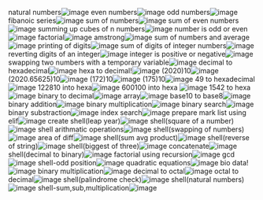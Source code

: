 natural numbers![image](https://user-images.githubusercontent.com/122254229/217584753-6b12e69f-1f0f-4b53-a191-3fca0453bd01.png)
even numbers![image](https://user-images.githubusercontent.com/122254229/217585561-47e86dfd-44c2-49ea-9005-92da147a4856.png)
odd numbers![image](https://user-images.githubusercontent.com/122254229/217586255-04e41054-9ce9-48f5-a931-61c6df774098.png)
fibanoic series![image](https://user-images.githubusercontent.com/122254229/217845741-75079b03-5e05-4d12-8e9c-2e1a3c1a4ae5.png)
sum of numbers![image](https://user-images.githubusercontent.com/122254229/217849116-8fb99f7d-0f12-43ab-8e42-a83ccbb8c108.png)
sum of even numbers![image](https://user-images.githubusercontent.com/122254229/217854168-dd7a69a3-789d-40d2-a3a6-b0611ea9c13b.png)
summing up cubes of n numbers![image](https://user-images.githubusercontent.com/122254229/217855406-603c4d74-50ee-45d1-a8e5-7538edb6437f.png)
number is odd or even![image](https://user-images.githubusercontent.com/122254229/217590231-bc6acbca-38d7-4309-988b-573b52289dcd.png)
factorial![image](https://user-images.githubusercontent.com/122254229/217590934-50efe4af-dd47-46f4-b8e3-747a8f3f3e67.png)
amstrong![image](https://user-images.githubusercontent.com/122254229/217591702-99e6f9b5-76a9-457f-b408-20d443009e53.png)
sum of numbers and average![image](https://user-images.githubusercontent.com/122254229/217594001-4f98a283-0bdc-4334-b199-290920b03e36.png)
printing of digits![image](https://user-images.githubusercontent.com/122254229/217594570-3e3ac8fe-a593-4fcd-a58a-70f5bace1d7f.png)
sum of digits of integer numbers![image](https://user-images.githubusercontent.com/122254229/217595241-611dc5c4-940a-4014-b5e1-fbd6f9a1239b.png)
reverting digits of an integer![image](https://user-images.githubusercontent.com/122254229/217595667-030c9fd4-33a9-4d3d-879a-6642450b0dfb.png)
integer is positive or negative![image](https://user-images.githubusercontent.com/122254229/217596095-55720b02-5ec5-4dd3-9748-8da490a9f7ef.png)
swapping two numbers with a temporary variable![image](https://user-images.githubusercontent.com/122254229/217596722-6d0d1afa-ee4b-4a0c-81a4-64c0c4d7c070.png)
decimal to hexadecimal![image](https://user-images.githubusercontent.com/122254229/217857028-121f5831-b758-4623-bb99-09fca4ffad40.png)
hexa to decimal!![image](https://user-images.githubusercontent.com/122254229/217859123-782e69d1-7a48-4e15-ac6a-c4e185a8f4d4.png)
(2020)10![image](https://user-images.githubusercontent.com/122254229/217860107-23dcaee4-b23b-41bb-b945-48f5d3538407.png)
(2020.65625)10![image](https://user-images.githubusercontent.com/122254229/217861663-158d544f-8c97-4505-9861-4f53e51b691d.png)
(172)10![image](https://user-images.githubusercontent.com/122254229/217863710-16489211-d26c-4082-ba47-7fa3dea06630.png)
(175)10![image](https://user-images.githubusercontent.com/122254229/217865431-19f44cfb-f99c-479c-beea-7290cbdfb7a2.png)
49 to hexadecimal![image](https://user-images.githubusercontent.com/122254229/217866326-1cea6a3d-389d-43c5-888e-c2e027a0e74a.png)
122810 into hexa![image](https://user-images.githubusercontent.com/122254229/217867202-277283f4-e778-44d5-b3f2-5a2b2e5d003c.png)
600100 into hexa ![image](https://user-images.githubusercontent.com/122254229/217868303-36b3d58c-4402-4485-92ba-317fd44d2414.png)
1542 to hexa![image](https://user-images.githubusercontent.com/122254229/217869529-a58f8f44-1972-4e29-be9a-436ec41da311.png)
binary to decimal![image](https://user-images.githubusercontent.com/122254229/217871922-35ab20e5-f3e1-41bc-85cf-7e6848194808.png)
array![image](https://user-images.githubusercontent.com/122254229/217875960-7be4b1ad-5530-4bc0-9605-4df5b30d5e6a.png)
base10 to base8![image](https://user-images.githubusercontent.com/122254229/217877074-ce634154-e123-4287-bf2d-81c6aa111de4.png)
binary addition![image](https://user-images.githubusercontent.com/122254229/217878210-c3c7f6ae-d22a-463f-b493-7081a99725bf.png)
binary multiplication![image](https://user-images.githubusercontent.com/122254229/217879447-bf58a69a-fbf7-4ac5-bfd3-ba900cb8083b.png)
binary search![image](https://user-images.githubusercontent.com/122254229/217880373-53e22978-74d8-4f93-a954-d86771f4be58.png)
binary substraction![image](https://user-images.githubusercontent.com/122254229/217881486-831af0c1-396f-4026-bc3e-1fc1b40f8c7e.png)
index search![image](https://user-images.githubusercontent.com/122254229/217882738-9a1f4a54-9da4-4329-a444-920c54edaaa1.png)
prepare mark list using elif![image](https://user-images.githubusercontent.com/122254229/218031609-40d4a1cb-1a90-45d5-8f26-420fdde5276d.png)
create shell(leap year)![image](https://user-images.githubusercontent.com/122254229/218032655-0e78d32a-6bf4-4076-a9d8-f35db5be7e6b.png)
shell(square of a number)![image](https://user-images.githubusercontent.com/122254229/218033402-b723ed35-efb5-4069-906a-d06d819a6d50.png)
shell arithmatic operations![image](https://user-images.githubusercontent.com/122254229/218049908-b9dfbb8d-4874-4f06-96b2-ec70b4a8132a.png)
shell(swapping of numbers)![image](https://user-images.githubusercontent.com/122254229/218050605-976a20d2-f93f-479e-9301-02fea6900cb4.png)
area of diff![image](https://user-images.githubusercontent.com/122254229/218051788-6d085815-37dc-4a83-8c8e-68bf5aac615a.png)
shell(sum avg product)![image](https://user-images.githubusercontent.com/122254229/218052413-c47de262-5f10-48bd-a525-a143f48ebe7d.png)
shell(reverse of string)![image](https://user-images.githubusercontent.com/122254229/218053197-ecbe1fdb-82a0-4bb1-ab51-8c32019fa7ef.png)
shell(biggest of three)![image](https://user-images.githubusercontent.com/122254229/218235020-fabd79ca-ed90-45df-83cc-6f0d4ca973e6.png)
concatenate![image](https://user-images.githubusercontent.com/122254229/218235290-f2f9ba39-ddc7-4655-a676-71d3609c878e.png)
shell(decimal to binary)![image](https://user-images.githubusercontent.com/122254229/218235418-d7b6b468-1a0f-4204-ad26-f2627238cea5.png)
factorial using recursion![image](https://user-images.githubusercontent.com/122254229/218235641-3acf87ad-e2a0-456f-846e-7a20860ad9b1.png)
gcd![image](https://user-images.githubusercontent.com/122254229/218235788-6d38d105-af01-42be-a109-b8f5095e6dcb.png)
shell-odd position![image](https://user-images.githubusercontent.com/122254229/218236027-2cd3173f-8749-4f37-8c8b-3b0d177db851.png)
quadratic equations![image](https://user-images.githubusercontent.com/122254229/218242491-0b4a93ae-3d65-4822-8f1d-1c9cee4bd3e2.png)
bio data!![image](https://user-images.githubusercontent.com/122254229/218242936-c5fc5b40-a4b9-41ec-afda-f34848f15d90.png)
binary multiplication![image](https://user-images.githubusercontent.com/122254229/218243180-6e369024-859c-4fc9-ae2d-4cdfa3bde9ab.png)
decimal to octal![image](https://user-images.githubusercontent.com/122254229/218243367-fbc29617-f5ae-41fb-b1f6-978bb0ff550a.png)
octal to decimal![image](https://user-images.githubusercontent.com/122254229/218243479-fb086b9f-fdd6-4854-81f4-b6bb9e608f5f.png)
shell(palindrome check)![image](https://user-images.githubusercontent.com/122254229/218243615-23ac9835-9c11-4b65-a692-2949d4ed4340.png)
shell(natural numbers)![image](https://user-images.githubusercontent.com/122254229/218243734-874d8e7c-e281-4db6-bffb-66197bab555f.png)
shell-sum,sub,multiplication![image](https://user-images.githubusercontent.com/122254229/218243877-04c5e7f0-ab87-4eba-bcae-96a50f28728a.png)
























































